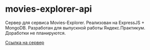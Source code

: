 # movies-explorer-api

Сервер для сервиса Movies-Explorer. Реализован на ExpressJS + MongoDB. Разработан для выпускной работы Яндекс.Практикум. Доработки не планируются.

[Ссылка на сервер](http://dlvov.nomorepartiesxyz.ru)
